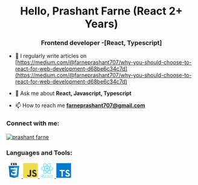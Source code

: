 <h1 align="center">Hello, Prashant Farne (React 2+ Years)</h1>
<h3 align="center">Frontend developer -[React, Typescript]</h3>

- 📝 I regularly write articles on [https://medium.com/@farneprashant707/why-you-should-choose-to-react-for-web-development-d68be6c34c7d](https://medium.com/@farneprashant707/why-you-should-choose-to-react-for-web-development-d68be6c34c7d)

- 💬 Ask me about **React, Javascript, Typescript**

- 📫 How to reach me **farneprashant707@gmail.com**

<h3 align="left">Connect with me:</h3>
<p align="left">
<a href="https://linkedin.com/in/prashant farne" target="blank"><img align="center" src="https://raw.githubusercontent.com/rahuldkjain/github-profile-readme-generator/master/src/images/icons/Social/linked-in-alt.svg" alt="prashant farne" height="30" width="40" /></a>
</p>

<h3 align="left">Languages and Tools:</h3>
<p align="left"> <a href="https://www.w3schools.com/css/" target="_blank" rel="noreferrer"> <img src="https://raw.githubusercontent.com/devicons/devicon/master/icons/css3/css3-original-wordmark.svg" alt="css3" width="40" height="40"/> </a> <a href="https://developer.mozilla.org/en-US/docs/Web/JavaScript" target="_blank" rel="noreferrer"> <img src="https://raw.githubusercontent.com/devicons/devicon/master/icons/javascript/javascript-original.svg" alt="javascript" width="40" height="40"/> </a> <a href="https://reactjs.org/" target="_blank" rel="noreferrer"> <img src="https://raw.githubusercontent.com/devicons/devicon/master/icons/react/react-original-wordmark.svg" alt="react" width="40" height="40"/> </a> <a href="https://www.typescriptlang.org/" target="_blank" rel="noreferrer"> <img src="https://raw.githubusercontent.com/devicons/devicon/master/icons/typescript/typescript-original.svg" alt="typescript" width="40" height="40"/> </a> </p>
